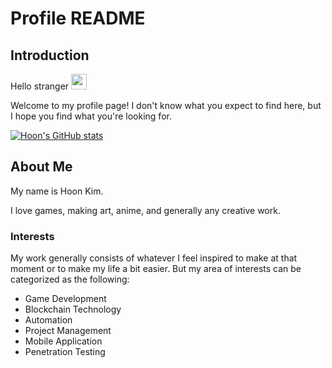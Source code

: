 # Profile README

## Introduction

Hello stranger <img src="https://media.giphy.com/media/hvRJCLFzcasrR4ia7z/giphy.gif" width="25px">

Welcome to my profile page!
I don't know what you expect to find here, but I hope you find what you're looking for.

[![Hoon's GitHub stats](https://github-readme-stats.vercel.app/api?username=hoonsubin)](https://github.com/hoonsubin/github-readme-stats)

## About Me

My name is Hoon Kim.

I love games, making art, anime, and generally any creative work.

### Interests

My work generally consists of whatever I feel inspired to make at that moment or to make my life a bit easier.
But my area of interests can be categorized as the following:

- Game Development
- Blockchain Technology
- Automation
- Project Management
- Mobile Application
- Penetration Testing
